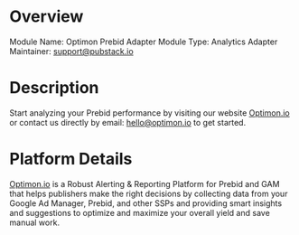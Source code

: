 # Overview

Module Name: Optimon Prebid Adapter
Module Type: Analytics Adapter
Maintainer: support@pubstack.io

# Description

Start analyzing your Prebid performance by visiting our website [Optimon.io](https://optimon.io/?utm_source=prebid-org&utm_medium=analytics-adapter) or contact us directly by email: [hello@optimon.io](mailto:hello@optimon.io) to get started.

# Platform Details

[Optimon.io](https://optimon.io/?utm_source=prebid-org&utm_medium=analytics-adapter) is a Robust Alerting & Reporting Platform for Prebid and GAM that helps publishers make the right decisions by collecting data from your Google Ad Manager, Prebid, and other SSPs and providing smart insights and suggestions to optimize and maximize your overall yield and save manual work.
